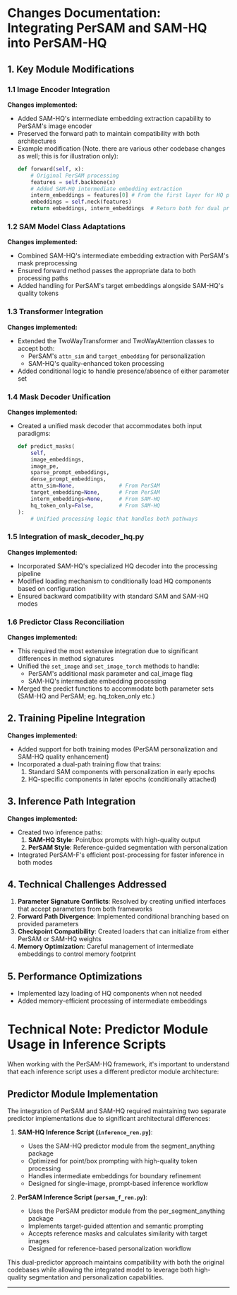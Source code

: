 # Changes Documentation: Integrating PerSAM and SAM-HQ into PerSAM-HQ

## 1. Key Module Modifications

### 1.1 Image Encoder Integration

**Changes implemented:**
- Added SAM-HQ's intermediate embedding extraction capability to PerSAM's image encoder
- Preserved the forward path to maintain compatibility with both architectures
- Example modification (Note. there are various other codebase changes as well; this is for illustration only):
  ```python
  def forward(self, x):
      # Original PerSAM processing
      features = self.backbone(x)
      # Added SAM-HQ intermediate embedding extraction
      interm_embeddings = features[0] # From the first layer for HQ processing
      embeddings = self.neck(features)
      return embeddings, interm_embeddings  # Return both for dual processing
  ```

### 1.2 SAM Model Class Adaptations

**Changes implemented:**
- Combined SAM-HQ's intermediate embedding extraction with PerSAM's mask preprocessing
- Ensured forward method passes the appropriate data to both processing paths
- Added handling for PerSAM's target embeddings alongside SAM-HQ's quality tokens

### 1.3 Transformer Integration

**Changes implemented:**
- Extended the TwoWayTransformer and TwoWayAttention classes to accept both:
  - PerSAM's `attn_sim` and `target_embedding` for personalization
  - SAM-HQ's quality-enhanced token processing
- Added conditional logic to handle presence/absence of either parameter set

### 1.4 Mask Decoder Unification

**Changes implemented:**
- Created a unified mask decoder that accommodates both input paradigms:
  ```python
  def predict_masks(
      self,
      image_embeddings,
      image_pe,
      sparse_prompt_embeddings,
      dense_prompt_embeddings,
      attn_sim=None,              # From PerSAM
      target_embedding=None,      # From PerSAM
      interm_embeddings=None,     # From SAM-HQ
      hq_token_only=False,        # From SAM-HQ
  ):
      # Unified processing logic that handles both pathways
  ```

### 1.5 Integration of mask_decoder_hq.py

**Changes implemented:**
- Incorporated SAM-HQ's specialized HQ decoder into the processing pipeline
- Modified loading mechanism to conditionally load HQ components based on configuration
- Ensured backward compatibility with standard SAM and SAM-HQ modes

### 1.6 Predictor Class Reconciliation

**Changes implemented:**
- This required the most extensive integration due to significant differences in method signatures
- Unified the `set_image` and `set_image_torch` methods to handle:
  - PerSAM's additional mask parameter and cal_image flag
  - SAM-HQ's intermediate embedding processing
- Merged the predict functions to accommodate both parameter sets (SAM-HQ and PerSAM; eg. hq_token_only etc.)

## 2. Training Pipeline Integration

**Changes implemented:**
- Added support for both training modes (PerSAM personalization and SAM-HQ quality enhancement)
- Incorporated a dual-path training flow that trains:
  1. Standard SAM components with personalization in early epochs
  2. HQ-specific components in later epochs (conditionally attached)


## 3. Inference Path Integration

**Changes implemented:**
- Created two inference paths:
  1. **SAM-HQ Style**: Point/box prompts with high-quality output
  2. **PerSAM Style**: Reference-guided segmentation with personalization
- Integrated PerSAM-F's efficient post-processing for faster inference in both modes

## 4. Technical Challenges Addressed

1. **Parameter Signature Conflicts**: Resolved by creating unified interfaces that accept parameters from both frameworks
2. **Forward Path Divergence**: Implemented conditional branching based on provided parameters
3. **Checkpoint Compatibility**: Created loaders that can initialize from either PerSAM or SAM-HQ weights
4. **Memory Optimization**: Careful management of intermediate embeddings to control memory footprint

## 5. Performance Optimizations

- Implemented lazy loading of HQ components when not needed
- Added memory-efficient processing of intermediate embeddings

# Technical Note: Predictor Module Usage in Inference Scripts

When working with the PerSAM-HQ framework, it's important to understand that each inference script uses a different predictor module architecture:

## Predictor Module Implementation

The integration of PerSAM and SAM-HQ required maintaining two separate predictor implementations due to significant architectural differences:

1. **SAM-HQ Inference Script (`inference_ren.py`)**:
   - Uses the SAM-HQ predictor module from the segment_anything package
   - Optimized for point/box prompting with high-quality token processing
   - Handles intermediate embeddings for boundary refinement
   - Designed for single-image, prompt-based inference workflow

2. **PerSAM Inference Script (`persam_f_ren.py`)**:
   - Uses the PerSAM predictor module from the per_segment_anything package
   - Implements target-guided attention and semantic prompting
   - Accepts reference masks and calculates similarity with target images
   - Designed for reference-based personalization workflow

This dual-predictor approach maintains compatibility with both the original codebases while allowing the integrated model to leverage both high-quality segmentation and personalization capabilities.

---
